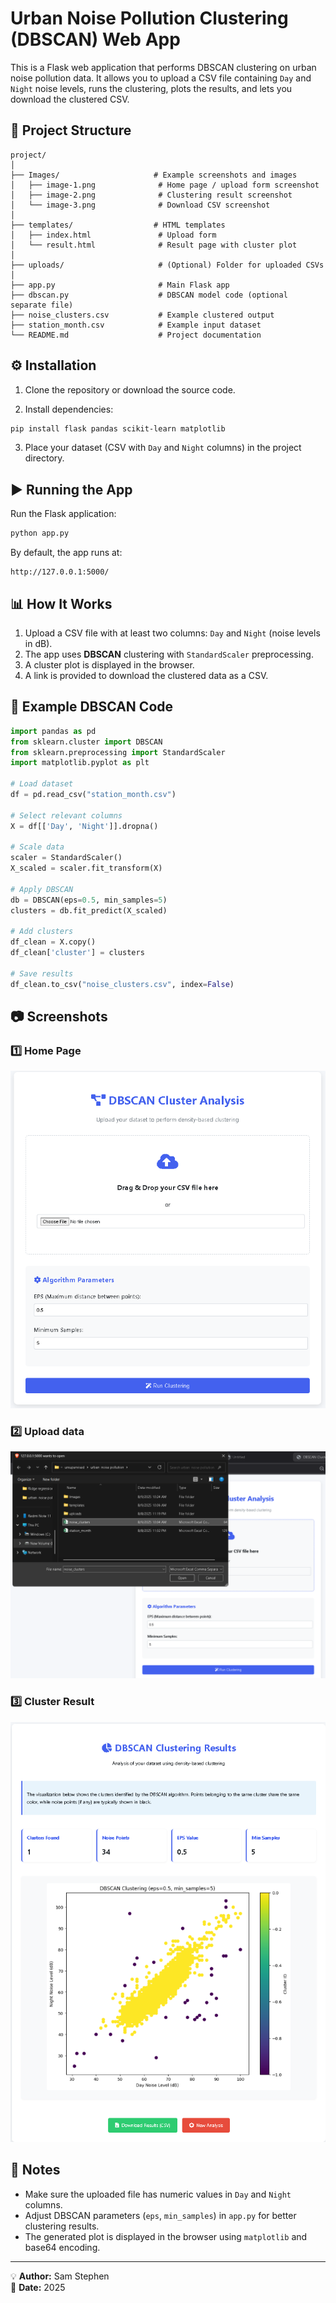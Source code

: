 
# Urban Noise Pollution Clustering (DBSCAN) Web App

This is a Flask web application that performs DBSCAN clustering on urban noise pollution data.
It allows you to upload a CSV file containing `Day` and `Night` noise levels, runs the clustering,
plots the results, and lets you download the clustered CSV.

## 📂 Project Structure

```
project/
│
├── Images/                     # Example screenshots and images
│   ├── image-1.png              # Home page / upload form screenshot
│   ├── image-2.png              # Clustering result screenshot
│   └── image-3.png              # Download CSV screenshot
│
├── templates/                  # HTML templates
│   ├── index.html               # Upload form
│   └── result.html              # Result page with cluster plot
│
├── uploads/                     # (Optional) Folder for uploaded CSVs
│
├── app.py                       # Main Flask app
├── dbscan.py                    # DBSCAN model code (optional separate file)
├── noise_clusters.csv           # Example clustered output
├── station_month.csv            # Example input dataset
└── README.md                    # Project documentation
```

## ⚙️ Installation

1. Clone the repository or download the source code.

2. Install dependencies:
```bash
pip install flask pandas scikit-learn matplotlib
```

3. Place your dataset (CSV with `Day` and `Night` columns) in the project directory.

## ▶️ Running the App

Run the Flask application:
```bash
python app.py
```

By default, the app runs at:
```
http://127.0.0.1:5000/
```

## 📊 How It Works

1. Upload a CSV file with at least two columns: `Day` and `Night` (noise levels in dB).
2. The app uses **DBSCAN** clustering with `StandardScaler` preprocessing.
3. A cluster plot is displayed in the browser.
4. A link is provided to download the clustered data as a CSV.

## 🧪 Example DBSCAN Code

```python
import pandas as pd
from sklearn.cluster import DBSCAN
from sklearn.preprocessing import StandardScaler
import matplotlib.pyplot as plt

# Load dataset
df = pd.read_csv("station_month.csv")

# Select relevant columns
X = df[['Day', 'Night']].dropna()

# Scale data
scaler = StandardScaler()
X_scaled = scaler.fit_transform(X)

# Apply DBSCAN
db = DBSCAN(eps=0.5, min_samples=5)
clusters = db.fit_predict(X_scaled)

# Add clusters
df_clean = X.copy()
df_clean['cluster'] = clusters

# Save results
df_clean.to_csv("noise_clusters.csv", index=False)
```

## 📷 Screenshots

### 1️⃣ Home Page
![Upload Form](Images/image-1.png)

### 2️⃣ Upload data
![Clustering Result](Images/image-2.png)

### 3️⃣ Cluster Result
![Download CSV](Images/image-3.png)

## 📌 Notes

- Make sure the uploaded file has numeric values in `Day` and `Night` columns.
- Adjust DBSCAN parameters (`eps`, `min_samples`) in `app.py` for better clustering results.
- The generated plot is displayed in the browser using `matplotlib` and base64 encoding.

---
💡 **Author:** Sam Stephen  
📅 **Date:** 2025

